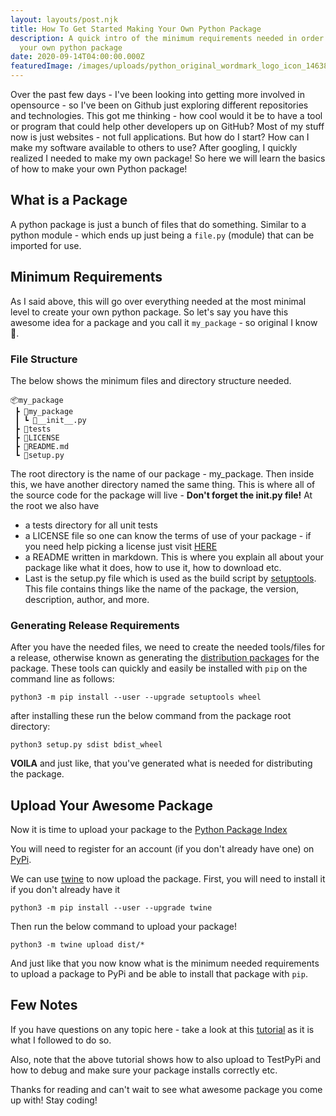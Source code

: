 ```yaml
---
layout: layouts/post.njk
title: How To Get Started Making Your Own Python Package
description: A quick intro of the minimum requirements needed in order to create
  your own python package
date: 2020-09-14T04:00:00.000Z
featuredImage: /images/uploads/python_original_wordmark_logo_icon_146382.png
---
```


Over the past few days - I've been looking into getting more involved in opensource - so I've been on Github just exploring different repositories and technologies. This got me thinking - how cool would it be to have a tool or program that could help other developers up on GitHub? Most of my stuff now is just websites - not full applications. But how do I start? How can I make my software available to others to use? After googling, I quickly realized I needed to make my own package! So here we will learn the basics of how to make your own Python package!

## What is a Package

A python package is just a bunch of files that do something. Similar to a python module - which ends up just being a `file.py` (module) that can be imported for use.

## Minimum Requirements

As I said above, this will go over everything needed at the most minimal level to create your own python package. So let's say you have this awesome idea for a package and you call it `my_package` - so original I know 🤣.

### File Structure

The below shows the minimum files and directory structure needed.

```console
📦my_package
 ┣ 📂my_package
 ┃ ┗ 📜__init__.py
 ┣ 📂tests
 ┣ 📜LICENSE
 ┣ 📜README.md
 ┗ 📜setup.py
```

The root directory is the name of our package - my_package. Then inside this, we have another directory named the same thing. This is where all of the source code for the package will live - **Don't forget the **init**.py file!** At the root we also have

- a tests directory for all unit tests
- a LICENSE file so one can know the terms of use of your package - if you need help picking a license just visit [HERE](https://choosealicense.com/)
- a README written in markdown. This is where you explain all about your package like what it does, how to use it, how to download etc.
- Last is the setup.py file which is used as the build script by [setuptools](https://packaging.python.org/key_projects/#setuptools). This file contains things like the name of the package, the version, description, author, and more.

### Generating Release Requirements

After you have the needed files, we need to create the needed tools/files for a release, otherwise known as generating the [distribution packages](https://packaging.python.org/glossary/#term-Distribution-Package) for the package. These tools can quickly and easily be installed with `pip` on the command line as follows:

```shell
python3 -m pip install --user --upgrade setuptools wheel
```

after installing these run the below command from the package root directory:

```shell
python3 setup.py sdist bdist_wheel
```

**VOILA** and just like, that you've generated what is needed for distributing the package.

## Upload Your Awesome Package

Now it is time to upload your package to the [Python Package Index](https://pypi.org/)

You will need to register for an account (if you don't already have one) on [PyPi](https://pypi.org/).

We can use [twine](https://packaging.python.org/key_projects/#twine) to now upload the package. First, you will need to install it if you don't already have it

```shell
python3 -m pip install --user --upgrade twine
```

Then run the below command to upload your package!

```shell
python3 -m twine upload dist/*
```

And just like that you now know what is the minimum needed requirements to upload a package to PyPi and be able to install that package with `pip`.

## Few Notes

If you have questions on any topic here - take a look at this [tutorial](https://packaging.python.org/tutorials/packaging-projects/) as it is what I followed to do so.

Also, note that the above tutorial shows how to also upload to TestPyPi and how to debug and make sure your package installs correctly etc.

Thanks for reading and can't wait to see what awesome package you come up with! Stay coding!
